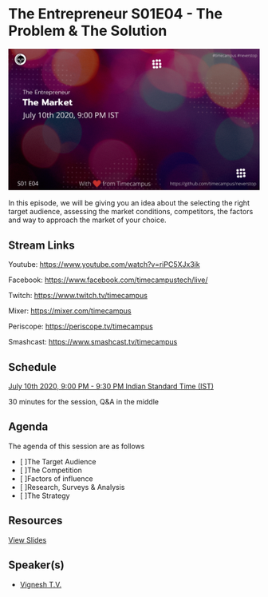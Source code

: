 # The Entrepreneur S01E04 - The Problem & The Solution

[![alt text](TE-S01E04.png "Watch/Subscribe to the video")](https://www.youtube.com/watch?v=riPC5XJx3ik)

In this episode, we will be giving you an idea about the selecting the right target audience, assessing the market conditions, competitors, the factors and way to approach the market of your choice.

## Stream Links

Youtube: https://www.youtube.com/watch?v=riPC5XJx3ik

Facebook: https://www.facebook.com/timecampustech/live/

Twitch: https://www.twitch.tv/timecampus

Mixer: https://mixer.com/timecampus

Periscope: https://periscope.tv/timecampus

Smashcast: https://www.smashcast.tv/timecampus

## Schedule

[July 10th 2020, 9:00 PM - 9:30 PM Indian Standard Time (IST)](https://calendar.google.com/event?action=TEMPLATE&tmeid=MjlrbzloN2lhcGtkdmJnb2J1MnRvZ2R0OTdfMjAyMDA3MTBUMTUzMDAwWiB0aW1lY2FtcHVzLmNvbV8zaHE0cHRrczBsZTJybmQwajAxbzYwMTRhZ0Bn&tmsrc=timecampus.com_3hq4ptks0le2rnd0j01o6014ag%40group.calendar.google.com)

30 minutes for the session, Q&A in the middle

## Agenda

The agenda of this session are as follows

- [ ]The Target Audience
- [ ]The Competition
- [ ]Factors of influence
- [ ]Research, Surveys & Analysis
- [ ]The Strategy

## Resources

[View Slides](https://docs.google.com/presentation/d/1Okc_qddwT2gHLAlK9wHTkmmq0roBNEvO5-ykN4oEt4A/edit?usp=sharing)

## Speaker(s)

- [Vignesh T.V.](http://tvvignesh.com/)